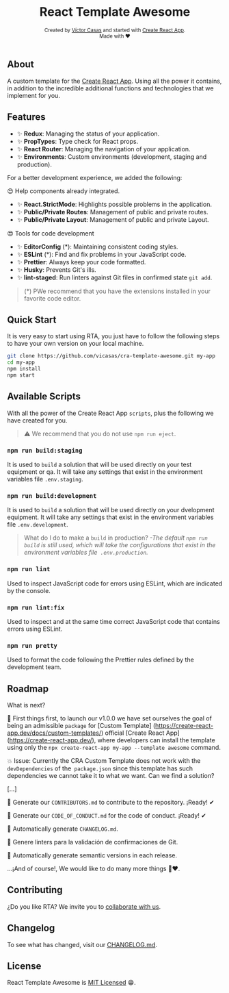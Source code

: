 <h1 align="center">React Template Awesome</h1>
<div align="center">
  <sub>Created by <a href="https://github.com/vicasas">Víctor Casas</a> and started with <a href="https://create-react-app.dev/">Create React App</a>.</sub>
</div>
<div align="center">
  <sub>Made with ❤</sub>
</div>

<br />

## About

A custom template for the [Create React App](https://create-react-app.dev/). Using all the power it contains, in addition to the incredible additional functions and technologies that we implement for you.

## Features

* ✨ **Redux**: Managing the status of your application.
* ✨ **PropTypes**: Type check for React props.
* ✨ **React Router**: Managing the navigation of your application.
* ✨ **Environments**: Custom environments (development, staging and production).

For a better development experience, we added the following:

😍 Help components already integrated.

* ✨ **React.StrictMode**: Highlights possible problems in the application.
* ✨ **Public/Private Routes**: Management of public and private routes.
* ✨ **Public/Private Layout**: Management of public and private Layout.

😍 Tools for code development

* ✨ **EditorConfig** (*): Maintaining consistent coding styles.
* ✨ **ESLint** (*): Find and fix problems in your JavaScript code.
* ✨ **Prettier**: Always keep your code formatted.
* ✨ **Husky**: Prevents Git's ills.
* ✨ **lint-staged**: Run linters against Git files in confirmed state `git add`.

> (*) PWe recommend that you have the extensions installed in your favorite code editor.

## Quick Start

It is very easy to start using RTA, you just have to follow the following steps to have your own version on your local machine.

```bash
git clone https://github.com/vicasas/cra-template-awesome.git my-app
cd my-app
npm install
npm start
```

## Available Scripts

With all the power of the Create React App `scripts`, plus the following we have created for you.

> ⚠ We recommend that you do not use `npm run eject`.

### `npm run build:staging`

It is used to `build` a solution that will be used directly on your test equipment or qa. It will take any settings that exist in the environment variables file `.env.staging`.

### `npm run build:development`

It is used to `build` a solution that will be used directly on your dvelopment equipment. It will take any settings that exist in the environment variables file `.env.development`.

> What do I do to make a `build` in production? *-The default `npm run build` is still used, which will take the configurations that exist in the environment variables file` .env.production`.*

### `npm run lint`

Used to inspect JavaScript code for errors using ESLint, which are indicated by the console.

### `npm run lint:fix`

Used to inspect and at the same time correct JavaScript code that contains errors using ESLint.

### `npm run pretty`

Used to format the code following the Prettier rules defined by the development team.

## **Roadmap**

What is next?

🔔 First things first, to launch our v1.0.0 we have set ourselves the goal of being an admissible `package` for [Custom Template] (https://create-react-app.dev/docs/custom-templates/) official [Create React App] (https://create-react-app.dev/), where developers can install the template using only the `npx create-react-app my-app --template awesome` command.

💥 Issue: Currently the CRA Custom Template does not work with the `devDependencies` of the` package.json` since this template has such dependencies we cannot take it to what we want. Can we find a solution?

[...]

🚀 Generate our `CONTRIBUTORS.md` to contribute to the repository. ¡Ready! ✔

🚀 Generate our `CODE_OF_CONDUCT.md` for the code of conduct. ¡Ready! ✔

🚀 Automatically generate `CHANGELOG.md`.

🚀 Genere linters para la validación de confirmaciones de Git.

🚀 Automatically generate semantic versions in each release.

...¡And of course!, We would like to do many more things 🙌❤.

## Contributing

¿Do you like RTA? We invite you to [collaborate with us](./CONTRIBUTING.md).

## Changelog

To see what has changed, visit our [CHANGELOG.md](./CHANGELOG.md).

## License

React Template Awesome is [MIT Licensed](./LICENSE) 😁.
